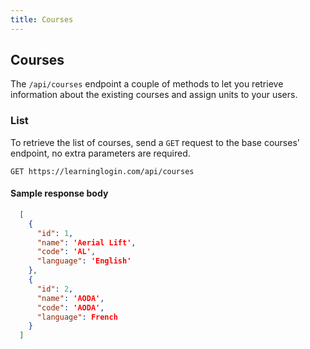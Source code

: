 ```yaml
---
title: Courses
---
```


## Courses

The `/api/courses` endpoint a couple of methods to let you retrieve information about the existing courses and assign units to your users.

### List

To retrieve the list of courses, send a `GET` request to the base courses' endpoint, no extra parameters are required.

`GET https://learninglogin.com/api/courses`

#### Sample response body

~~~json
  [
    {
      "id": 1,
      "name": 'Aerial Lift',
      "code": 'AL',
      "language": 'English'
    },
    {
      "id": 2,
      "name": 'AODA',
      "code": 'AODA',
      "language": French
    }
  ]
~~~

